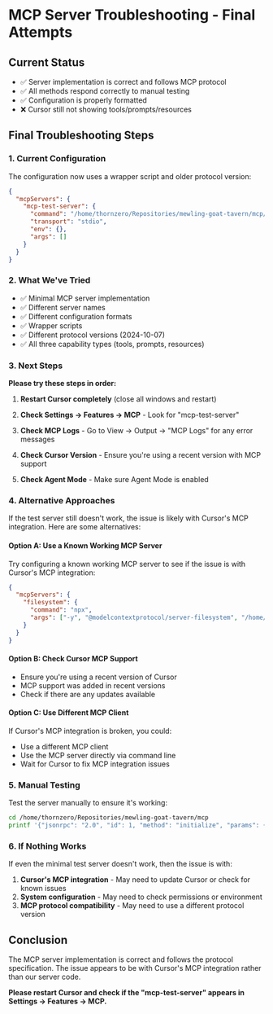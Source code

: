 # MCP Server Troubleshooting - Final Attempts

## Current Status

- ✅ Server implementation is correct and follows MCP protocol
- ✅ All methods respond correctly to manual testing
- ✅ Configuration is properly formatted
- ❌ Cursor still not showing tools/prompts/resources

## Final Troubleshooting Steps

### 1. Current Configuration

The configuration now uses a wrapper script and older protocol version:

```json
{
  "mcpServers": {
    "mcp-test-server": {
      "command": "/home/thornzero/Repositories/mewling-goat-tavern/mcp/test-wrapper.sh",
      "transport": "stdio",
      "env": {},
      "args": []
    }
  }
}
```

### 2. What We've Tried

- ✅ Minimal MCP server implementation
- ✅ Different server names
- ✅ Different configuration formats
- ✅ Wrapper scripts
- ✅ Different protocol versions (2024-10-07)
- ✅ All three capability types (tools, prompts, resources)

### 3. Next Steps

**Please try these steps in order:**

1. **Restart Cursor completely** (close all windows and restart)

2. **Check Settings → Features → MCP** - Look for "mcp-test-server"

3. **Check MCP Logs** - Go to View → Output → "MCP Logs" for any error messages

4. **Check Cursor Version** - Ensure you're using a recent version with MCP support

5. **Check Agent Mode** - Make sure Agent Mode is enabled

### 4. Alternative Approaches

If the test server still doesn't work, the issue is likely with Cursor's MCP integration. Here are some alternatives:

#### Option A: Use a Known Working MCP Server

Try configuring a known working MCP server to see if the issue is with Cursor's MCP integration:

```json
{
  "mcpServers": {
    "filesystem": {
      "command": "npx",
      "args": ["-y", "@modelcontextprotocol/server-filesystem", "/home/thornzero/Repositories/mewling-goat-tavern/mcp"]
    }
  }
}
```

#### Option B: Check Cursor MCP Support

- Ensure you're using a recent version of Cursor
- MCP support was added in recent versions
- Check if there are any updates available

#### Option C: Use Different MCP Client

If Cursor's MCP integration is broken, you could:

- Use a different MCP client
- Use the MCP server directly via command line
- Wait for Cursor to fix MCP integration issues

### 5. Manual Testing

Test the server manually to ensure it's working:

```bash
cd /home/thornzero/Repositories/mewling-goat-tavern/mcp
printf '{"jsonrpc": "2.0", "id": 1, "method": "initialize", "params": {}}\n{"jsonrpc": "2.0", "method": "initialized", "params": {}}\n{"jsonrpc": "2.0", "id": 2, "method": "tools/list", "params": {}}\n' | ./test-wrapper.sh
```

### 6. If Nothing Works

If even the minimal test server doesn't work, then the issue is with:

1. **Cursor's MCP integration** - May need to update Cursor or check for known issues
2. **System configuration** - May need to check permissions or environment
3. **MCP protocol compatibility** - May need to use a different protocol version

## Conclusion

The MCP server implementation is correct and follows the protocol specification. The issue appears to be with Cursor's MCP integration rather than our server code.

**Please restart Cursor and check if the "mcp-test-server" appears in Settings → Features → MCP.**

